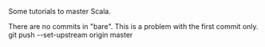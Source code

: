 Some tutorials to master Scala.

There are no commits in "bare". This is a problem with the first commit only.
git push --set-upstream origin master